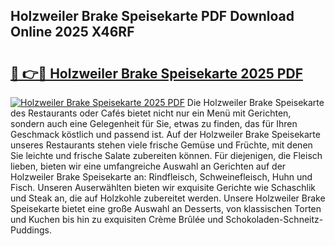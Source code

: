 ## Holzweiler Brake Speisekarte PDF Download Online 2025 X46RF

# <h2><a href="http://gcd3hbg.nevu.top/?p=Holzweiler+Brake+Speisekarte">🔗 👉🔴 Holzweiler Brake Speisekarte 2025 PDF</a></h2>

[![Holzweiler Brake Speisekarte 2025 PDF](https://i.imgur.com/dBaPXMq.png)](http://gcd3hbg.nevu.top/?p=Holzweiler+Brake+Speisekarte)
Die Holzweiler Brake Speisekarte des Restaurants oder Cafés bietet nicht nur ein Menü mit Gerichten, sondern auch eine Gelegenheit für Sie, etwas zu finden, das für Ihren Geschmack köstlich und passend ist. Auf der Holzweiler Brake Speisekarte unseres Restaurants stehen viele frische Gemüse und Früchte, mit denen Sie leichte und frische Salate zubereiten können. Für diejenigen, die Fleisch lieben, bieten wir eine umfangreiche Auswahl an Gerichten auf der Holzweiler Brake Speisekarte an: Rindfleisch, Schweinefleisch, Huhn und Fisch. Unseren Auserwählten bieten wir exquisite Gerichte wie Schaschlik und Steak an, die auf Holzkohle zubereitet werden. Unsere Holzweiler Brake Speisekarte bietet eine große Auswahl an Desserts, von klassischen Torten und Kuchen bis hin zu exquisiten Crème Brûlée und Schokoladen-Schneitz-Puddings.

